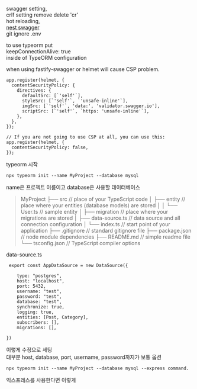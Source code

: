 swagger setting,<br/>
crlf setting remove delete 'cr'<br/>
hot reloading,<br/>
[nest swagger](https://docs.nestjs.com/openapi/introduction)<br/>
git ignore .env<br/>

to use typeorm put<br/>
keepConnectionAlive: true<br/>
inside of TypeORM configuration<br/>

when using fastify-swagger or helmet will cause CSP problem.<br/>

```
app.register(helmet, {
  contentSecurityPolicy: {
    directives: {
      defaultSrc: [`'self'`],
      styleSrc: [`'self'`, `'unsafe-inline'`],
      imgSrc: [`'self'`, 'data:', 'validator.swagger.io'],
      scriptSrc: [`'self'`, `https: 'unsafe-inline'`],
    },
  },
});

// If you are not going to use CSP at all, you can use this:
app.register(helmet, {
  contentSecurityPolicy: false,
});
```

typeorm 시작<br/>

```
npx typeorm init --name MyProject --database mysql
```

name은 프로젝트 이름이고 database은 사용할 데이터베이스<br/>

> MyProject
> ├── src // place of your TypeScript code
> │ ├── entity // place where your entities (database models) are stored
> │ │ └── User.ts // sample entity
> │ ├── migration // place where your migrations are stored
> │ ├── data-source.ts // data source and all connection configuration
> │ └── index.ts // start point of your application
> ├── .gitignore // standard gitignore file
> ├── package.json // node module dependencies
> ├── README.md // simple readme file
> └── tsconfig.json // TypeScript compiler options

data-source.ts<br/>

```
 export const AppDataSource = new DataSource({

    type: "postgres",
    host: "localhost",
    port: 5432,
    username: "test",
    password: "test",
    database: "test",
    synchronize: true,
    logging: true,
    entities: [Post, Category],
    subscribers: [],
    migrations: [],

})
```

이렇게 수정으로 세팅<br/>
대부분 host, database, port, username, password까지가 보통 옵션<br/>

```
npx typeorm init --name MyProject --database mysql --express command.
```

익스프레스를 사용한다면 이렇게<br/>
